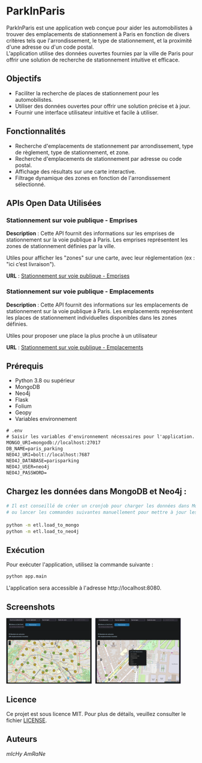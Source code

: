 # ParkInParis

ParkInParis est une application web conçue pour aider les automobilistes à trouver des emplacements de stationnement à Paris en fonction de divers critères tels que l'arrondissement, le type de stationnement, et la proximité d'une adresse ou d'un code postal.\
L'application utilise des données ouvertes fournies par la ville de Paris pour offrir une solution de recherche de stationnement intuitive et efficace.

## Objectifs

- Faciliter la recherche de places de stationnement pour les automobilistes.
- Utiliser des données ouvertes pour offrir une solution précise et à jour.
- Fournir une interface utilisateur intuitive et facile à utiliser.

## Fonctionnalités

- Recherche d'emplacements de stationnement par arrondissement, type de règlement, type de stationnement, et zone.
- Recherche d'emplacements de stationnement par adresse ou code postal.
- Affichage des résultats sur une carte interactive.
- Filtrage dynamique des zones en fonction de l'arrondissement sélectionné.

## APIs Open Data Utilisées

### Stationnement sur voie publique - Emprises

**Description** : Cette API fournit des informations sur les emprises de stationnement sur la voie publique à Paris. Les emprises représentent les zones de stationnement définies par la ville.

Utiles pour afficher les "zones" sur une carte, avec leur réglementation (ex : "ici c’est livraison").

**URL** : [Stationnement sur voie publique - Emprises](https://opendata.iledefrance.fr/api/explore/v2.1/catalog/datasets/stationnement-sur-voie-publique-emprises/records)

### Stationnement sur voie publique - Emplacements

**Description** : Cette API fournit des informations sur les emplacements de stationnement sur la voie publique à Paris. Les emplacements représentent les places de stationnement individuelles disponibles dans les zones définies.

Utiles pour proposer une place la plus proche à un utilisateur

**URL** : [Stationnement sur voie publique - Emplacements](https://opendata.iledefrance.fr/api/explore/v2.1/catalog/datasets/stationnement-sur-voie-publique-emplacements/records)

## Prérequis

- Python 3.8 ou supérieur
- MongoDB
- Neo4j
- Flask
- Folium
- Geopy
- Variables environnement

```
# .env 
# Saisir les variables d'environnement nécessaires pour l'application.
MONGO_URI=mongodb://localhost:27017
DB_NAME=paris_parking
NEO4J_URI=bolt://localhost:7687
NEO4J_DATABASE=parisparking
NEO4J_USER=neo4j
NEO4J_PASSWORD=
```

## Chargez les données dans MongoDB et Neo4j :

```bash
# Il est conseillé de créer un cronjob pour charger les données dans MongoDB et Neo4j
# ou lancer les commandes suivantes manuellement pour mettre à jour les données.

python -m etl.load_to_mongo
python -m etl.load_to_neo4j
```

## Exécution

Pour exécuter l'application, utilisez la commande suivante :
```bash
python app.main
```

L'application sera accessible à l'adresse http://localhost:8080.

## Screenshots

<div style="display: flex; flex-direction: row;">
  <img src="images/screenshot_01.png" alt="Screenshot 1" style="margin-right: 10px;" width="45%">
  <img src="images/screenshot_02.png" alt="Screenshot 2" width="45%">
</div>

## Licence

Ce projet est sous licence MIT. Pour plus de détails, veuillez consulter le fichier [LICENSE](LICENSE).

## Auteurs

*mIcHy AmRaNe*
